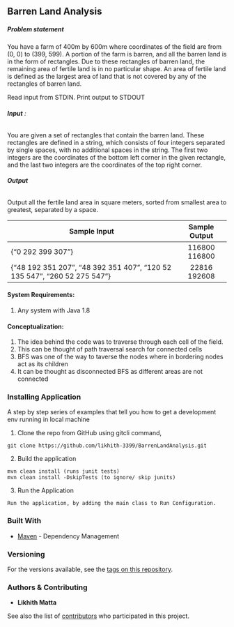 ##    **Barren Land Analysis**

##### **Problem statement**

You have a farm of 400m by 600m where coordinates of the field are from (0, 0) to (399, 599). A portion of the farm is barren, and all the barren land is in the form of rectangles. Due to these rectangles of barren land, the remaining area of fertile land is in no particular shape. An area of fertile land is defined as the largest area of land that is not covered by any of the rectangles of barren land.

Read input from STDIN. Print output to STDOUT  

###### **Input** :
You are given a set of rectangles that contain the barren land. These rectangles are defined in a string, which consists of four integers separated by single spaces, with no additional spaces in the string. The first two integers are the coordinates of the bottom left corner in the given rectangle, and the last two integers are the coordinates of the top right corner.
###### **Output**
Output all the fertile land area in square meters, sorted from smallest area to greatest, separated by a space.

    
 | Sample Input | Sample Output           |          
 | ------------- |:-------------:|      
 | {“0 292 399 307”} | 116800  116800 |             
 | {“48 192 351 207”, “48 392 351 407”, “120 52 135 547”, “260 52 275 547”} | 22816 192608       |          
  
  #### System Requirements:
 1. Any system with Java 1.8

 
 #### Conceptualization:
  1. The idea behind the code was to traverse through each cell of the field. 
  2. This can be thought of path traversal search for connected cells
  3. BFS was one of the way to taverse the nodes where in bordering nodes act as its children
  4. It can be thought as disconnected BFS as different areas are not connected  
 
 ### Installing Application

A step by step series of examples that tell you how to get a development env running in local machine

1. Clone the repo from GitHub using gitcli command,

```
git clone https://github.com/likhith-3399/BarrenLandAnalysis.git
```

2. Build the application
```
mvn clean install (runs junit tests)
mvn clean install -DskipTests (to ignore/ skip junits)
```

3. Run the Application
```
Run the application, by adding the main class to Run Configuration.
```
 
### Built With

* [Maven](https://maven.apache.org/) - Dependency Management


### Versioning

For the versions available, see the [tags on this repository](https://github.com/likhith-3399/BarrenLandAnalysis/releases). 


### Authors & Contributing

* **Likhith Matta**

See also the list of [contributors](https://github.com/likhith-3399/BarrenLandAnalysis/contributors) who participated in this project.
